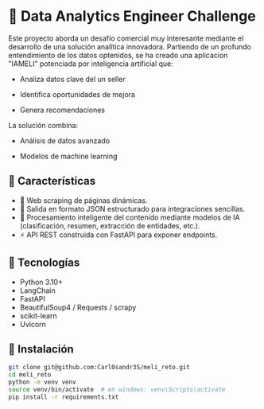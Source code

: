 # 🤖 Data Analytics Engineer Challenge

  

Este proyecto aborda un desafío comercial muy interesante mediante el desarrollo de una solución analítica innovadora. 
Partiendo de un profundo entendimiento de los datos optenidos, se ha creado una aplicacion "IAMELI"  potenciada por inteligencia artificial que:

* Analiza datos clave del un seller

* Identifica oportunidades de mejora

* Genera recomendaciones 

La solución combina:

* Análisis de datos avanzado

* Modelos de machine learning

## 🚀 Características

- 🔎 Web scraping de páginas dinámicas.
- 📄 Salida en formato JSON estructurado para integraciones sencillas.
- 🧠 Procesamiento inteligente del contenido mediante modelos de IA (clasificación, resumen, extracción de entidades, etc.).
- ⚡ API REST construida con FastAPI para exponer endpoints.



## 🧪 Tecnologías

- Python 3.10+
- LangChain
- FastAPI
- BeautifulSoup4 / Requests / scrapy
- scikit-learn 
- Uvicorn



## 🔧 Instalación

```bash
git clone git@github.com:Carl0sandr3S/meli_reto.git
cd meli_reto
python -m venv venv
source venv/bin/activate  # en windows: venv\Scripts\activate
pip install -r requirements.txt
